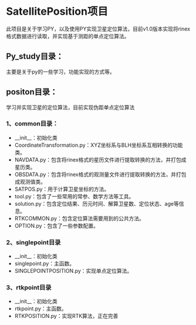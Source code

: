 # SatellitePosition项目
此项目是关于学习PY，以及使用PY实现卫星定位算法，目前v1.0版本实现将rinex格式数据进行读取，并实现基于测距的单点定位算法。

## Py_study目录：
主要是关于py的一些学习，功能实现的方式等。  

## positon目录：
学习并实现卫星的定位算法，目前实现伪距单点定位算法

### 1、common目录：
- \_\_init\_\_：初始化类
- CoordinateTransformation.py：XYZ坐标系与BLH坐标系互相转换的功能类。  
- NAVDATA.py：包含将rinex格式的星历文件进行提取转换的方法，并打包成星历类。  
- OBSDATA.py：包含将rinex格式的观测量文件进行提取转换的方法，并打包成观测值类。  
- SATPOS.py：用于计算卫星坐标的方法。
- tool.py：包含了一些常用的常参、数学方法等工具。
- solution.py：包含定位结果、历元时间、解算卫星数、定位状态、age等信息。
- RTKCOMMON.py：包含定位算法需要用到的公共方法。
- OPTION.py：包含了一些参数配置。
### 2、singlepoint目录
- \_\_init\_\_：初始化类
- singlepoint.py：主函数。  
- SINGLEPOINTPOSITION.py：实现单点定位算法。 
### 3、rtkpoint目录
- \_\_init\_\_：初始化类
- rtkpoint.py：主函数。
- RTKPOSITION.py：实现RTK算法，正在完善

